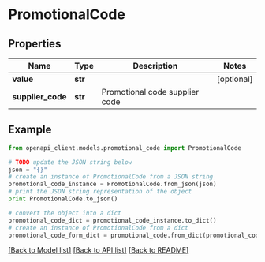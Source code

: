 # PromotionalCode


## Properties
Name | Type | Description | Notes
------------ | ------------- | ------------- | -------------
**value** | **str** |  | [optional] 
**supplier_code** | **str** | Promotional code supplier code | 

## Example

```python
from openapi_client.models.promotional_code import PromotionalCode

# TODO update the JSON string below
json = "{}"
# create an instance of PromotionalCode from a JSON string
promotional_code_instance = PromotionalCode.from_json(json)
# print the JSON string representation of the object
print PromotionalCode.to_json()

# convert the object into a dict
promotional_code_dict = promotional_code_instance.to_dict()
# create an instance of PromotionalCode from a dict
promotional_code_form_dict = promotional_code.from_dict(promotional_code_dict)
```
[[Back to Model list]](../README.md#documentation-for-models) [[Back to API list]](../README.md#documentation-for-api-endpoints) [[Back to README]](../README.md)


